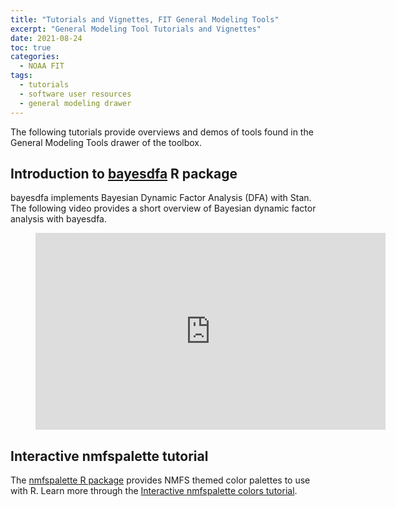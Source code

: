 ```yaml
---
title: "Tutorials and Vignettes, FIT General Modeling Tools"
excerpt: "General Modeling Tool Tutorials and Vignettes"
date: 2021-08-24
toc: true
categories:
  - NOAA FIT
tags:
  - tutorials
  - software user resources
  - general modeling drawer
---
```


The following tutorials provide overviews and demos of tools found in the General Modeling Tools drawer of the toolbox. 

## Introduction to [bayesdfa](https://fate-ewi.github.io/bayesdfa/) R package

bayesdfa implements Bayesian Dynamic Factor Analysis (DFA) with Stan. The following video provides a short overview of Bayesian dynamic factor analysis with bayesdfa.

<figure class="video_container">
  <iframe width="560" height="315" src="https://www.youtube.com/embed/yTX7D8_Ad8g" frameborder="0" allowfullscreen="true"> </iframe>
</figure>

## Interactive nmfspalette tutorial

The [nmfspalette R package](https://nmfs-fish-tools.github.io/nmfspalette/) provides NMFS themed color palettes to use with R. Learn more through the [Interactive nmfspalette colors tutorial](https://connect.fisheries.noaa.gov/colors/).